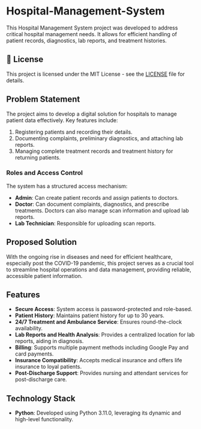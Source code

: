 # Hospital-Management-System
This Hospital Management System project was developed  to address critical hospital management needs. It allows for efficient handling of patient records, diagnostics, lab reports, and treatment histories.

## 📜 License
This project is licensed under the MIT License - see the [LICENSE](LICENSE) file for details.

## Problem Statement

The project aims to develop a digital solution for hospitals to manage patient data effectively. Key features include:

1. Registering patients and recording their details.
2. Documenting complaints, preliminary diagnostics, and attaching lab reports.
3. Managing complete treatment records and treatment history for returning patients.

### Roles and Access Control

The system has a structured access mechanism:
- **Admin**: Can create patient records and assign patients to doctors.
- **Doctor**: Can document complaints, diagnostics, and prescribe treatments. Doctors can also manage scan information and upload lab reports.
- **Lab Technician**: Responsible for uploading scan reports.

## Proposed Solution

With the ongoing rise in diseases and need for efficient healthcare, especially post the COVID-19 pandemic, this project serves as a crucial tool to streamline hospital operations and data management, providing reliable, accessible patient information.

## Features

- **Secure Access**: System access is password-protected and role-based.
- **Patient History**: Maintains patient history for up to 30 years.
- **24/7 Treatment and Ambulance Service**: Ensures round-the-clock availability.
- **Lab Reports and Health Analysis**: Provides a centralized location for lab reports, aiding in diagnosis.
- **Billing**: Supports multiple payment methods including Google Pay and card payments.
- **Insurance Compatibility**: Accepts medical insurance and offers life insurance to loyal patients.
- **Post-Discharge Support**: Provides nursing and attendant services for post-discharge care.

## Technology Stack

- **Python**: Developed using Python 3.11.0, leveraging its dynamic and high-level functionality.
